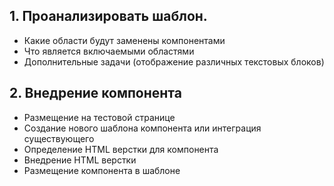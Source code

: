 ## 1. Проанализировать шаблон.
- Какие области будут заменены компонентами
- Что является включаемыми областями
- Дополнительные задачи (отображение различных текстовых блоков)
## 2. Внедрение компонента
- Размещение на тестовой странице
- Создание нового шаблона компонента или интеграция существующего
- Определение HTML верстки для компонента
- Внедрение HTML верстки
- Размещение компонента в шаблоне
